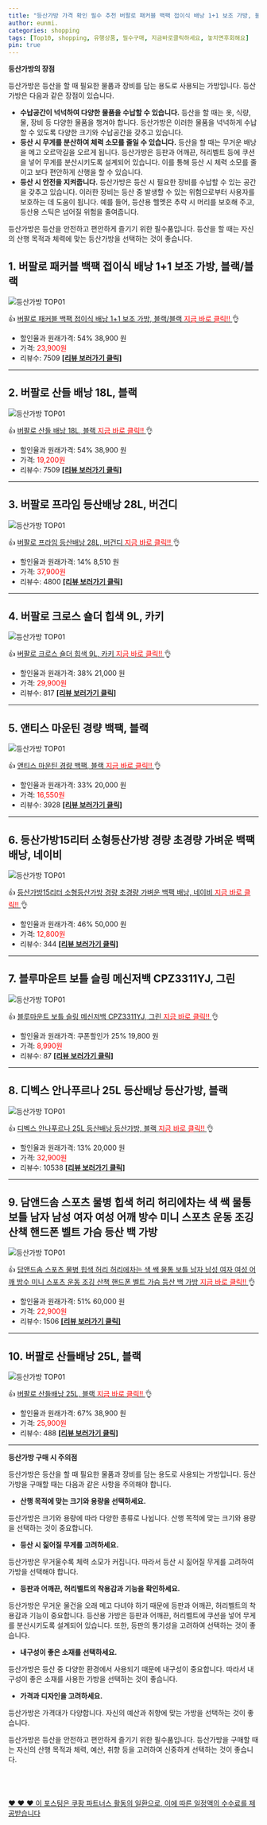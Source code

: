 ```yaml
---
title: "등산가방 가격 확인 필수 추천 버팔로 패커블 백팩 접이식 배낭 1+1 보조 가방, 블랙/블랙 비교 장점 구매가이드"
author: eunmi.
categories: shopping
tags: [Top10, shopping, 유행상품, 필수구매, 지금바로클릭하세요, 놓치면후회해요]
pin: true
---
```

**등산가방의 장점**

등산가방은 등산을 할 때 필요한 물품과 장비를 담는 용도로 사용되는 가방입니다. 등산가방은 다음과 같은 장점이 있습니다.

* **수납공간이 넉넉하여 다양한 물품을 수납할 수 있습니다.** 등산을 할 때는 옷, 식량, 물, 장비 등 다양한 물품을 챙겨야 합니다. 등산가방은 이러한 물품을 넉넉하게 수납할 수 있도록 다양한 크기와 수납공간을 갖추고 있습니다.
* **등산 시 무게를 분산하여 체력 소모를 줄일 수 있습니다.** 등산을 할 때는 무거운 배낭을 메고 오르막길을 오르게 됩니다. 등산가방은 등판과 어깨끈, 허리벨트 등에 쿠션을 넣어 무게를 분산시키도록 설계되어 있습니다. 이를 통해 등산 시 체력 소모를 줄이고 보다 편안하게 산행을 할 수 있습니다.
* **등산 시 안전을 지켜줍니다.** 등산가방은 등산 시 필요한 장비를 수납할 수 있는 공간을 갖추고 있습니다. 이러한 장비는 등산 중 발생할 수 있는 위험으로부터 사용자를 보호하는 데 도움이 됩니다. 예를 들어, 등산용 헬멧은 추락 시 머리를 보호해 주고, 등산용 스틱은 넘어질 위험을 줄여줍니다.

등산가방은 등산을 안전하고 편안하게 즐기기 위한 필수품입니다. 등산을 할 때는 자신의 산행 목적과 체력에 맞는 등산가방을 선택하는 것이 좋습니다.

   

## 1. 버팔로 패커블 백팩 접이식 배낭 1+1 보조 가방, 블랙/블랙

![등산가방 TOP01](https://thumbnail6.coupangcdn.com/thumbnails/remote/230x230ex/image/vendor_inventory/5d0a/76773b06c1c9f525bcebebaceaaed8af308a30f2611502cee9a382f7a072.jpg)


👍 [버팔로 패커블 백팩 접이식 배낭 1+1 보조 가방, 블랙/블랙 <font color=red> 지금 바로 클릭!! </font> ](https://link.coupang.com/re/AFFSDP?lptag=AF3617701&subid=GithubCoopas&pageKey=7648220951&traceid=V0-153&itemId=20342633905&vendorItemId=87427387919) 👌 


- 할인율과 원래가격: 54%  38,900   원
- 가격: <span style='color:red'>23,900원</span>
- 리뷰수: 7509  [**[리뷰 보러가기 클릭]**](https://link.coupang.com/re/AFFSDP?lptag=AF3617701&subid=GithubCoopas&pageKey=7648220951&traceid=V0-153&itemId=20342633905&vendorItemId=87427387919)

---


   

## 2. 버팔로 산들 배낭 18L, 블랙

![등산가방 TOP01](https://thumbnail8.coupangcdn.com/thumbnails/remote/230x230ex/image/retail/images/2979344679073970-9b6495c7-5b80-42bf-af28-20ab00023a44.jpg)


👍 [버팔로 산들 배낭 18L, 블랙 <font color=red> 지금 바로 클릭!! </font> ](https://link.coupang.com/re/AFFSDP?lptag=AF3617701&subid=GithubCoopas&pageKey=6468020589&traceid=V0-153&itemId=14123160791&vendorItemId=5464500481) 👌 


- 할인율과 원래가격: 54%  38,900   원
- 가격: <span style='color:red'>19,200원</span>
- 리뷰수: 7509  [**[리뷰 보러가기 클릭]**](https://link.coupang.com/re/AFFSDP?lptag=AF3617701&subid=GithubCoopas&pageKey=6468020589&traceid=V0-153&itemId=14123160791&vendorItemId=5464500481)

---


   

## 3. 버팔로 프라임 등산배낭 28L, 버건디

![등산가방 TOP01](https://thumbnail9.coupangcdn.com/thumbnails/remote/230x230ex/image/retail/images/6083102776365534-0ea54c18-81e5-44d7-ab30-561399829108.jpg)


👍 [버팔로 프라임 등산배낭 28L, 버건디 <font color=red> 지금 바로 클릭!! </font> ](https://link.coupang.com/re/AFFSDP?lptag=AF3617701&subid=GithubCoopas&pageKey=238348717&traceid=V0-153&itemId=755749053&vendorItemId=4908536976) 👌 


- 할인율과 원래가격: 14%  8,510   원
- 가격: <span style='color:red'>37,900원</span>
- 리뷰수: 4800  [**[리뷰 보러가기 클릭]**](https://link.coupang.com/re/AFFSDP?lptag=AF3617701&subid=GithubCoopas&pageKey=238348717&traceid=V0-153&itemId=755749053&vendorItemId=4908536976)

---


   

## 4. 버팔로 크로스 숄더 힙색 9L, 카키

![등산가방 TOP01](https://thumbnail6.coupangcdn.com/thumbnails/remote/230x230ex/image/retail/images/2020/08/07/10/4/c7b20a0e-2108-46af-8f22-41baa560cdb2.jpg)


👍 [버팔로 크로스 숄더 힙색 9L, 카키 <font color=red> 지금 바로 클릭!! </font> ](https://link.coupang.com/re/AFFSDP?lptag=AF3617701&subid=GithubCoopas&pageKey=6446049322&traceid=V0-153&itemId=13973484955&vendorItemId=71261650428) 👌 


- 할인율과 원래가격: 38%  21,000   원
- 가격: <span style='color:red'>29,900원</span>
- 리뷰수: 817  [**[리뷰 보러가기 클릭]**](https://link.coupang.com/re/AFFSDP?lptag=AF3617701&subid=GithubCoopas&pageKey=6446049322&traceid=V0-153&itemId=13973484955&vendorItemId=71261650428)

---


   

## 5. 앤티스 마운틴 경량 백팩, 블랙

![등산가방 TOP01](https://thumbnail6.coupangcdn.com/thumbnails/remote/230x230ex/image/rs_quotation_api/plmdcvec/57e0d68037a8425fa661fe064bad6f03.jpg)


👍 [앤티스 마운틴 경량 백팩, 블랙 <font color=red> 지금 바로 클릭!! </font> ](https://link.coupang.com/re/AFFSDP?lptag=AF3617701&subid=GithubCoopas&pageKey=7390363921&traceid=V0-153&itemId=19105955339&vendorItemId=86226332948) 👌 


- 할인율과 원래가격: 33%  20,000   원
- 가격: <span style='color:red'>16,550원</span>
- 리뷰수: 3928  [**[리뷰 보러가기 클릭]**](https://link.coupang.com/re/AFFSDP?lptag=AF3617701&subid=GithubCoopas&pageKey=7390363921&traceid=V0-153&itemId=19105955339&vendorItemId=86226332948)

---


   

## 6. 등산가방15리터 소형등산가방 경량 초경량 가벼운 백팩 배낭, 네이비

![등산가방 TOP01](https://thumbnail10.coupangcdn.com/thumbnails/remote/230x230ex/image/vendor_inventory/07d5/4a151ca548e11f6b62f79a08f8cd13bc101ba6e004b2bdbb25e99d7f052d.JPG)


👍 [등산가방15리터 소형등산가방 경량 초경량 가벼운 백팩 배낭, 네이비 <font color=red> 지금 바로 클릭!! </font> ](https://link.coupang.com/re/AFFSDP?lptag=AF3617701&subid=GithubCoopas&pageKey=7610571508&traceid=V0-153&itemId=20155231758&vendorItemId=87248044193) 👌 


- 할인율과 원래가격: 46%  50,000   원
- 가격: <span style='color:red'>12,800원</span>
- 리뷰수: 344  [**[리뷰 보러가기 클릭]**](https://link.coupang.com/re/AFFSDP?lptag=AF3617701&subid=GithubCoopas&pageKey=7610571508&traceid=V0-153&itemId=20155231758&vendorItemId=87248044193)

---


   

## 7. 블루마운트 보틀 슬링 메신저백 CPZ3311YJ, 그린

![등산가방 TOP01](https://thumbnail8.coupangcdn.com/thumbnails/remote/230x230ex/image/rs_quotation_api/bwcjfjlm/6e4835d459754b92af7e9bf33616fef9.jpg)


👍 [블루마운트 보틀 슬링 메신저백 CPZ3311YJ, 그린 <font color=red> 지금 바로 클릭!! </font> ](https://link.coupang.com/re/AFFSDP?lptag=AF3617701&subid=GithubCoopas&pageKey=5979720007&traceid=V0-153&itemId=10763634236&vendorItemId=78044134343) 👌 


- 할인율과 원래가격: 쿠폰할인가 25%  19,800   원
- 가격: <span style='color:red'>8,990원</span>
- 리뷰수: 87  [**[리뷰 보러가기 클릭]**](https://link.coupang.com/re/AFFSDP?lptag=AF3617701&subid=GithubCoopas&pageKey=5979720007&traceid=V0-153&itemId=10763634236&vendorItemId=78044134343)

---


   

## 8. 디벡스 안나푸르나 25L 등산배낭 등산가방, 블랙

![등산가방 TOP01](https://thumbnail8.coupangcdn.com/thumbnails/remote/230x230ex/image/vendor_inventory/dd4a/26c98a371a035583b2d78a63063bea60a287379a64e4fcbf3e347358232c.png)


👍 [디벡스 안나푸르나 25L 등산배낭 등산가방, 블랙 <font color=red> 지금 바로 클릭!! </font> ](https://link.coupang.com/re/AFFSDP?lptag=AF3617701&subid=GithubCoopas&pageKey=5408505944&traceid=V0-153&itemId=8125433938&vendorItemId=75413710225) 👌 


- 할인율과 원래가격: 13%  20,000   원
- 가격: <span style='color:red'>32,900원</span>
- 리뷰수: 10538  [**[리뷰 보러가기 클릭]**](https://link.coupang.com/re/AFFSDP?lptag=AF3617701&subid=GithubCoopas&pageKey=5408505944&traceid=V0-153&itemId=8125433938&vendorItemId=75413710225)

---


   

## 9. 담앤드솜 스포츠 물병 힙색 허리 허리에차는 색 쌕 물통 보틀 남자 남성 여자 여성 어깨 방수 미니 스포츠 운동 조깅 산책 핸드폰 벨트 가슴 등산 백 가방

![등산가방 TOP01](https://thumbnail8.coupangcdn.com/thumbnails/remote/230x230ex/image/vendor_inventory/9ae8/4015105e8499c577c366ccbd6237177de93565e53322370b63afc6943a58.jpg)


👍 [담앤드솜 스포츠 물병 힙색 허리 허리에차는 색 쌕 물통 보틀 남자 남성 여자 여성 어깨 방수 미니 스포츠 운동 조깅 산책 핸드폰 벨트 가슴 등산 백 가방 <font color=red> 지금 바로 클릭!! </font> ](https://link.coupang.com/re/AFFSDP?lptag=AF3617701&subid=GithubCoopas&pageKey=6817947062&traceid=V0-153&itemId=16150186909&vendorItemId=85023086852) 👌 


- 할인율과 원래가격: 51%  60,000   원
- 가격: <span style='color:red'>22,900원</span>
- 리뷰수: 1506  [**[리뷰 보러가기 클릭]**](https://link.coupang.com/re/AFFSDP?lptag=AF3617701&subid=GithubCoopas&pageKey=6817947062&traceid=V0-153&itemId=16150186909&vendorItemId=85023086852)

---


   

## 10. 버팔로 산들배낭 25L, 블랙

![등산가방 TOP01](https://thumbnail7.coupangcdn.com/thumbnails/remote/230x230ex/image/retail/images/3832622716449432-9042d999-24f8-4055-a945-f6b2fd9a9483.jpg)


👍 [버팔로 산들배낭 25L, 블랙 <font color=red> 지금 바로 클릭!! </font> ](https://link.coupang.com/re/AFFSDP?lptag=AF3617701&subid=GithubCoopas&pageKey=4931623158&traceid=V0-153&itemId=6481528892&vendorItemId=73775809102) 👌 


- 할인율과 원래가격: 67%  38,900   원
- 가격: <span style='color:red'>25,900원</span>
- 리뷰수: 488  [**[리뷰 보러가기 클릭]**](https://link.coupang.com/re/AFFSDP?lptag=AF3617701&subid=GithubCoopas&pageKey=4931623158&traceid=V0-153&itemId=6481528892&vendorItemId=73775809102)

---
**등산가방 구매 시 주의점**

등산가방은 등산을 할 때 필요한 물품과 장비를 담는 용도로 사용되는 가방입니다. 등산가방을 구매할 때는 다음과 같은 사항을 주의해야 합니다.

* **산행 목적에 맞는 크기와 용량을 선택하세요.**

등산가방은 크기와 용량에 따라 다양한 종류로 나뉩니다. 산행 목적에 맞는 크기와 용량을 선택하는 것이 중요합니다.

* **등산 시 짊어질 무게를 고려하세요.**

등산가방은 무거울수록 체력 소모가 커집니다. 따라서 등산 시 짊어질 무게를 고려하여 가방을 선택해야 합니다.

* **등판과 어깨끈, 허리벨트의 착용감과 기능을 확인하세요.**

등산가방은 무거운 물건을 오래 메고 다녀야 하기 때문에 등판과 어깨끈, 허리벨트의 착용감과 기능이 중요합니다. 등산용 가방은 등판과 어깨끈, 허리벨트에 쿠션을 넣어 무게를 분산시키도록 설계되어 있습니다. 또한, 등판의 통기성을 고려하여 선택하는 것이 좋습니다.

* **내구성이 좋은 소재를 선택하세요.**

등산가방은 등산 중 다양한 환경에서 사용되기 때문에 내구성이 중요합니다. 따라서 내구성이 좋은 소재를 사용한 가방을 선택하는 것이 좋습니다.

* **가격과 디자인을 고려하세요.**

등산가방은 가격대가 다양합니다. 자신의 예산과 취향에 맞는 가방을 선택하는 것이 좋습니다.

등산가방은 등산을 안전하고 편안하게 즐기기 위한 필수품입니다. 등산가방을 구매할 때는 자신의 산행 목적과 체력, 예산, 취향 등을 고려하여 신중하게 선택하는 것이 좋습니다.<br><br><br><br><br> [ ❤ ❤ ❤ 이 포스팅은 쿠팡 파트너스 활동의 일환으로, 이에 따른 일정액의 수수료를 제공받습니다](https://link.coupang.com/a/bcEFyh)
